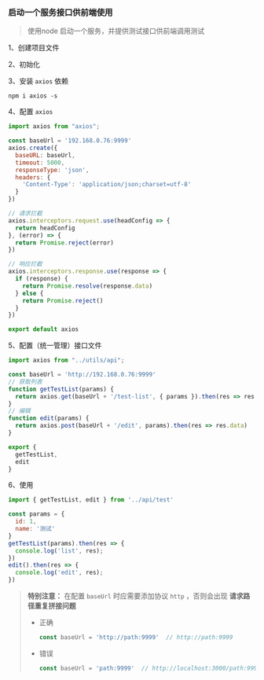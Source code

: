 ### 启动一个服务接口供前端使用

> 使用node 启动一个服务，并提供测试接口供前端调用测试

1、创建项目文件

2、初始化

3、安装 `axios` 依赖

```shell
npm i axios -s
```

4、配置 `axios`

```js
import axios from "axios";

const baseUrl = '192.168.0.76:9999'
axios.create({
  baseURL: baseUrl,
  timeout: 5000,
  responseType: 'json',
  headers: {
    'Content-Type': 'application/json;charset=utf-8'
  }
})

// 请求拦截
axios.interceptors.request.use(headConfig => {
  return headConfig
}, (error) => {
  return Promise.reject(error)
})

// 响应拦截
axios.interceptors.response.use(response => {
  if (response) {
    return Promise.resolve(response.data)
  } else {
    return Promise.reject()
  }
})

export default axios
```

5、配置（统一管理）接口文件

```js
import axios from "../utils/api";

const baseUrl = 'http://192.168.0.76:9999'
// 获取列表
function getTestList(params) {
  return axios.get(baseUrl + '/test-list', { params }).then(res => res.data)
}
// 编辑
function edit(params) {
  return axios.post(baseUrl + '/edit', params).then(res => res.data)
}

export {
  getTestList,
  edit
}
```

6、使用

```js
import { getTestList, edit } from '../api/test'

const params = {
  id: 1,
  name: '测试'
}
getTestList(params).then(res => {
  console.log('list', res);
})
edit().then(res => {
  console.log('edit', res);
})
```

> **特别注意：** 在配置 `baseUrl` 时应需要添加协议 `http` ，否则会出现 **请求路径重复拼接问题**
>
> - 正确
>
>   ```js
>   const baseUrl = 'http://path:9999'  // http://path:9999
>   ```
>
> - 错误
>
>   ```js
>   const baseUrl = 'path:9999'  // http://localhost:3000/path:9999
>   ```
>
>   

